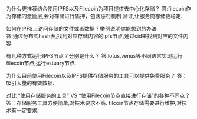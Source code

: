 为什么更推荐结合使用IPFS以及Filecoin为项目提供去中心化存储？
 答:filecoin作为存储的激励层,会对存储进行质押，包含惩罚机制,验证,让服务商存储更稳定.

如何在IPFS上访问存储的文件或者数据？举例说明你能想到的办法  
 答:通过分布式hash表,找到对应存储内容的ipfs节点,通过cid来找到对应的文件内容.

有几种方式运行IPFS节点？分别是什么？
 答:lotus,venus等不同语言实现运行filecoin节点,运行estuary节点. 

为什么目前使用Filecoin以及IPFS提供存储服务的工具可以提供免费服务？
 答：吸引大量的有效数据.

对比 “使用存储服务的工具” VS “使用Filecoin节点直接进行存储”的各种不同点？
 答：存储服务工具方便简单,对技术要求不高. filcoin节点存储需要进行维护,对技术有一定要求.
